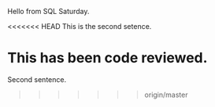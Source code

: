 Hello from SQL Saturday.

<<<<<<< HEAD
This is the second setence.

This has been code reviewed.
=======
Second sentence.
>>>>>>> origin/master
